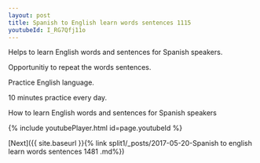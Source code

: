 ```yaml
---
layout: post
title: Spanish to English learn words sentences 1115 
youtubeId: I_RG7Qfj11o
---
```

 
 
Helps to learn English words and sentences for Spanish speakers.

Opportunitiy to repeat the words sentences. 

Practice English language. 
 
10 minutes practice every day. 
 
How to learn English words and sentences for Spanish speakers 
 
{% include youtubePlayer.html id=page.youtubeId %}
 
 
[Next]({{ site.baseurl }}{% link  split1/_posts/2017-05-20-Spanish to english learn words sentences 1481 .md%})
 
